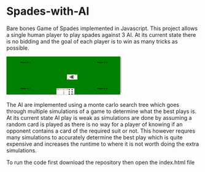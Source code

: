 # Spades-with-AI

Bare bones Game of Spades implemented in Javascript. This project allows a single human player to play spades against 3 AI. At its current state there is no bidding and the goal of each player is to win as many tricks as possible.

<img src="Spades_ai.png" width="300" height="100">

The AI are implemented using a monte carlo search tree which goes through multiple simulations of a game to determine what the best plays is. At its current state AI play is weak as simulations are done by assuming a random card is played as there is no way for a player of knowing if an opponent contains a card of the required suit or not. This however requres many simulations to accurately determine the best play which is quite expensive and increases the runtime to where it is not worth doing the extra simulations. 

To run the code first download the repository then open the index.html file

